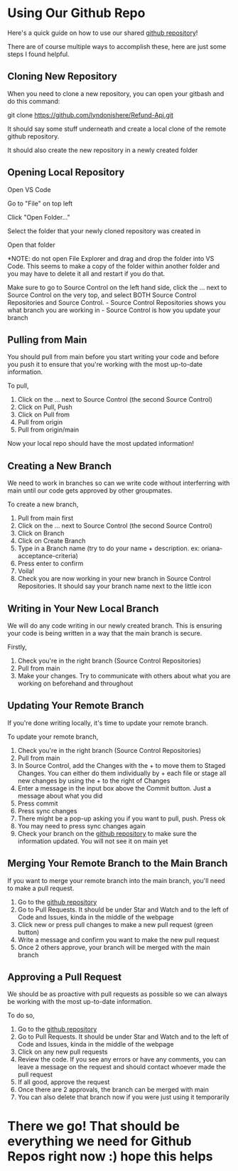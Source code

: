 # Using Our Github Repo
Here's a quick guide on how to use our shared [github repository](https://github.com/lyndonishere/Refund-Api)!

There are of course multiple ways to accomplish these, here are just some steps I found helpful.

## Cloning New Repository
When you need to clone a new repository, you can open your gitbash and do this command:

git clone https://github.com/lyndonishere/Refund-Api.git

It should say some stuff underneath and create a local clone of the remote github repository.

It should also create the new repository in a newly created folder

## Opening Local Repository
Open VS Code

Go to "File" on top left

Click "Open Folder..."

Select the folder that your newly cloned repository was created in

Open that folder

*NOTE: do not open File Explorer and drag and drop the folder into VS Code. This seems to make a copy of the folder within another folder and you may have to delete it all and restart if you do that.

Make sure to go to Source Control on the left hand side, click the ... next to Source Control on the very top, and select BOTH Source Control Repositories and Source Control.
    - Source Control Repositories shows you what branch you are working in
    - Source Control is how you update your branch

## Pulling from Main
You should pull from main before you start writing your code and before you push it to ensure that you're working with the most up-to-date information.

To pull, 
1. Click on the ... next to Source Control (the second Source Control)
2. Click on Pull, Push
3. Click on Pull from
4. Pull from origin
5. Pull from origin/main

Now your local repo should have the most updated information!

## Creating a New Branch
We need to work in branches so can we write code without interferring with main until our code gets approved by other groupmates.

To create a new branch,
1. Pull from main first
2. Click on the ... next to Source Control (the second Source Control)
3. Click on Branch
4. Click on Create Branch
5. Type in a Branch name (try to do your name + description. ex: oriana-acceptance-criteria)
6. Press enter to confirm
7. Voila!
8. Check you are now working in your new branch in Source Control Repositories. It should say your branch name next to the little icon

## Writing in Your New Local Branch
We will do any code writing in our newly created branch. This is ensuring your code is being written in a way that the main branch is secure.

Firstly,
1. Check you're in the right branch (Source Control Repositories)
2. Pull from main
3. Make your changes. Try to communicate with others about what you are working on beforehand and throughout

## Updating Your Remote Branch
If you're done writing locally, it's time to update your remote branch.

To update your remote branch,
1. Check you're in the right branch (Source Control Repositories)
2. Pull from main
3. In Source Control, add the Changes with the + to move them to Staged Changes. You can either do them individually by + each file or stage all new changes by using the + to the right of Changes
4. Enter a message in the input box above the Commit button. Just a message about what you did
5. Press commit
6. Press sync changes
7. There might be a pop-up asking you if you want to pull, push. Press ok
8. You may need to press sync changes again
9. Check your branch on the [github repository](https://github.com/lyndonishere/Refund-Api) to make sure the information updated. You will not see it on main yet

## Merging Your Remote Branch to the Main Branch
If you want to merge your remote branch into the main branch, you'll need to make a pull request.

1. Go to the [github repository](https://github.com/lyndonishere/Refund-Api)
2. Go to Pull Requests. It should be under Star and Watch and to the left of Code and Issues, kinda in the middle of the webpage
3. Click new or press pull changes to make a new pull request (green button)
4. Write a message and confirm you want to make the new pull request
5. Once 2 others approve, your branch will be merged with the main branch

## Approving a Pull Request
We should be as proactive with pull requests as possible so we can always be working with the most up-to-date information. 

To do so,

1. Go to the [github repository](https://github.com/lyndonishere/Refund-Api)
2. Go to Pull Requests. It should be under Star and Watch and to the left of Code and Issues, kinda in the middle of the webpage
3. Click on any new pull requests
4. Review the code. If you see any errors or have any comments, you can leave a message on the request and should contact whoever made the pull request
5. If all good, approve the request
6. Once there are 2 approvals, the branch can be merged with main
7. You can also delete that branch now if you were just using it temporarily


# There we go! That should be everything we need for Github Repos right now :) hope this helps